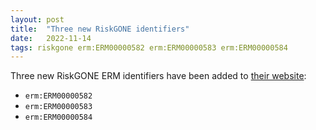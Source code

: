 ```yaml
---
layout: post
title:  "Three new RiskGONE identifiers"
date:   2022-11-14
tags: riskgone erm:ERM00000582 erm:ERM00000583 erm:ERM00000584
---
```


Three new RiskGONE ERM identifiers have been added to [their website](https://github.com/h2020-riskgone/riskgone-materials/commit/3374368c5482140e719a5ff4db182bb130be8cd8):

* `erm:ERM00000582`
* `erm:ERM00000583`
* `erm:ERM00000584`
